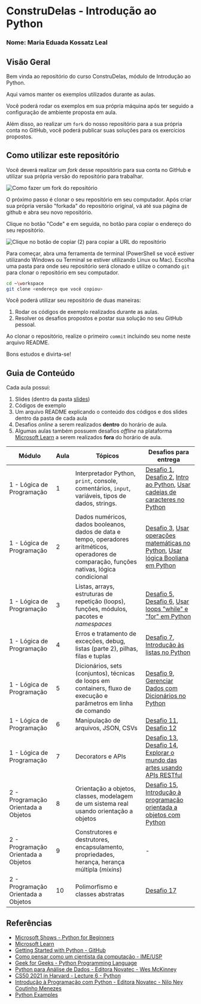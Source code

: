 # ConstruDelas - Introdução ao Python
### Nome: Maria Eduada Kossatz Leal

## Visão Geral
Bem vinda ao repositório do curso ConstruDelas, módulo de Introdução ao Python.

Aqui vamos manter os exemplos utilizados durante as aulas.

Você poderá rodar os exemplos em sua própria máquina após ter seguido a configuração de ambiente proposta em aula.

Além disso, ao realizar um `fork` do nosso repositório para a sua própria conta no GitHub, você poderá publicar suas soluções para os exercícios propostos.

## Como utilizar este repositório
Você deverá realizar um _fork_ desse repositório para sua conta no GitHub e utilizar sua própria versão do repositório para trabalhar.

![Como fazer um fork do repositório](imagens/fork.png "Como fazer um fork do repositório")

O próximo passo é clonar o seu repositório em seu computador.
Após criar sua própria versão "forkada" do repositório original, vá até sua página de github e abra seu novo repositório.

Clique no botão "Code" e em seguida, no botão para copiar o endereço do seu repositório.

![Clique no botão de copiar (2) para copiar a URL do repositório](imagens/clone.png "Clonando o seu repositório para seu computador")

Para começar, abra uma ferramenta de terminal (PowerShell se você estiver utilizando Windows ou Terminal se estiver utilizando Linux ou Mac). Escolha uma pasta para onde seu repositório será clonado e utilize o comando `git` para clonar o repositório em seu computador.

``` bash
cd ~\workspace
git clone <endereço que você copiou>
```

Você poderá utilizar seu repositório de duas maneiras:

1. Rodar os códigos de exemplo realizados durante as aulas.
2. Resolver os desafios propostos e postar sua solução no seu GitHub pessoal.

Ao clonar o repositório, realize o primeiro `commit` incluindo seu nome neste arquivo README.

Bons estudos e divirta-se!

## Guia de Conteúdo

Cada aula possui:

1. Slides (dentro da pasta [slides](./slides))
2. Códigos de exemplo
3. Um arquivo README explicando o conteúdo dos códigos e dos slides dentro da pasta de cada aula
4. Desafios _online_ a serem realizados **dentro** do horário de aula.
5. Algumas aulas também possuem desafios _offline_ na plataforma [Microsoft Learn](https://docs.microsoft.com/pt-BR/learn/) a serem realizados **fora** do horário de aula.


|                 Módulo               | Aula |                        Tópicos                               |       Desafios para entrega        |
| ------------------------------------ | ---- | ------------------------------------------------------------ | ---------------------------------- |
| 1 - Lógica de Programação            |  1   | Interpretador Python, `print`, console, comentários, `input`, variáveis, tipos de dados, strings. | [Desafio 1](./aula01/04_desafio_1.py), [Desafio 2](./aula01/07_desafio_2.py), [Intro ao Python](https://docs.microsoft.com/pt-br/learn/modules/intro-to-python/), [Usar cadeias de caracteres no Python](https://docs.microsoft.com/pt-br/learn/modules/python-strings/) | 
| 1 - Lógica de Programação            |  2   | Dados numéricos, dados booleanos, dados de data e tempo, operadores aritméticos, operadores de comparação, funções nativas, lógica condicional |  [Desafio 3](./aula02/04_desafio_3.py), [Usar operações matemáticas no Python](https://docs.microsoft.com/pt-br/learn/modules/python-math-operators/), [Usar lógica Booliana em Python](https://docs.microsoft.com/pt-br/learn/modules/python-boolean-types/) | 
| 1 - Lógica de Programação            |  3   | Listas, arrays, estruturas de repetição (loops), funções, módulos, pacotes e _namespaces_ | [Desafio 5](./aula03/03_desafio_5.py), [Desafio 6](./aula03/06_desafio_6.py), [Usar loops "while" e "for" em Python](https://docs.microsoft.com/pt-br/learn/modules/python-loops/)|
| 1 - Lógica de Programação            |  4   | Erros e tratamento de exceções, debug, listas (parte 2), pilhas, filas e tuplas | [Desafio 7](./aula04/03_desafio_7.py), [Introdução às listas no Python](https://docs.microsoft.com/pt-br/learn/modules/intro-python-lists/) |
| 1 - Lógica de Programação            |  5   | Dicionários, sets (conjuntos), técnicas de loops em containers, fluxo de execução e parâmetros em linha de comando | [Desafio 9](./aula05/03_desafio_9.py), [Gerenciar Dados com Dicionários no Python](https://docs.microsoft.com/pt-br/learn/modules/python-dictionaries/) |
| 1 - Lógica de Programação            |  6   | Manipulação de arquivos, JSON, CSVs | [Desafio 11](./aula06/04_desafio_11.py), [Desafio 12](./aula06/08_desafio_12.py) | 
| 1 - Lógica de Programação            |  7   | Decorators e APIs | [Desafio 13](./aula07/03_desafio_13.py), [Desafio 14](./aula07/07_desafio_14.py), [Explorar o mundo das artes usando APIs RESTful](https://docs.microsoft.com/pt-br/learn/modules/use-apis-discover-museum-art/) |
| 2 - Programação Orientada a Objetos  |  8   | Orientação a objetos, classes, modelagem de um sistema real usando orientação a objetos | [Desafio 15](./aula08/02_desafio_15.py), [Introdução à programação orientada a objetos com Python](https://docs.microsoft.com/pt-br/learn/modules/python-object-oriented-programming/) |
| 2 - Programação Orientada a Objetos  |  9   | Construtores e destrutores, encapsulamento, propriedades, herança, herança múltipla (_mixins_) | - |
| 2 - Programação Orientada a Objetos  |  10  | Polimorfismo e classes abstratas | [Desafio 17](./aula10/03_desafio_17.py) |

## Referências
* [Microsoft Shows - Python for Beginners](https://docs.microsoft.com/pt-br/shows/intro-to-python-development/)
* [Microsoft Learn](https://docs.microsoft.com/pt-br/learn/)
* [Getting Started with Python - GitHub](https://github.com/microsoft/c9-python-getting-started)
* [Como pensar como um cientista da computação - IME/USP](https://panda.ime.usp.br/pensepy/static/pensepy/index.html)
* [Geek for Geeks - Python Programming Language](https://www.geeksforgeeks.org/python-programming-language/)
* [Python para Análise de Dados - Editora Novatec - Wes McKinney](https://leitura.com.br/python-para-analise-de-dados-L006-9788575226476)
* [CS50 2021 in Harvard - Lecture 6 - Python](https://youtu.be/ky-24RvI57s)
* [Introdução à Programação com Python - Editora Novatec - Nilo Ney Coutinho Menezes](https://www.amazon.com.br/Introdu%C3%A7%C3%A3o-Programa%C3%A7%C3%A3o-com-Python-Algoritmos/dp/8575227181/)
* [Python Examples](https://pythonexamples.org/)